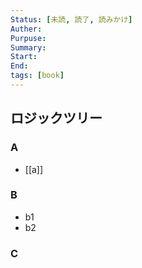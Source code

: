 ```yaml
---
Status: [未読, 読了, 読みかけ]
Auther:
Purpuse: 
Summary: 
Start:
End:
tags: [book]
---
```


## ロジックツリー
### A
- [[a]]
### B
- b1
- b2
### C

